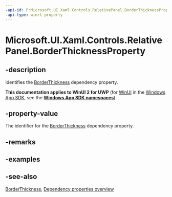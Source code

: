 ```yaml
---
-api-id: P:Microsoft.UI.Xaml.Controls.RelativePanel.BorderThicknessProperty
-api-type: winrt property
---
```


<!-- Property syntax
public Windows.UI.Xaml.DependencyProperty BorderThicknessProperty { get; }
-->

# Microsoft.UI.Xaml.Controls.RelativePanel.BorderThicknessProperty

## -description
Identifies the [BorderThickness](relativepanel_borderthickness.md) dependency property.

**This documentation applies to WinUI 2 for UWP** (for [WinUI](/windows/apps/winui/winui3/) in the [Windows App SDK](/windows/apps/windows-app-sdk/), see the **[Windows App SDK namespaces](/windows/windows-app-sdk/api/winrt/)**).

## -property-value
The identifier for the [BorderThickness](relativepanel_borderthickness.md) dependency property.

## -remarks

## -examples

## -see-also
[BorderThickness](relativepanel_borderthickness.md), [Dependency properties overview](/windows/uwp/xaml-platform/dependency-properties-overview)
